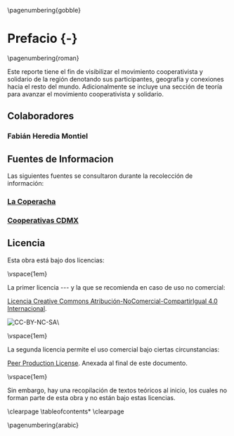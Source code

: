 \pagenumbering{gobble}

# Prefacio {-}

\pagenumbering{roman}

Este reporte tiene el fin de visibilizar el movimiento cooperativista y solidario de la región denotando sus participantes, geografía y conexiones hacia el resto del mundo. Adicionalmente se incluye una sección de teoría para avanzar el movimiento cooperativista y solidario.

## Colaboradores

### Fabián Heredia Montiel

## Fuentes de Informacion

Las siguientes fuentes se consultaron durante la recolección de información:

### [La Coperacha](https://www.lacoperacha.org.mx/)

### [Cooperativas CDMX](http://www.cooperativas.cdmx.gob.mx/)

## Licencia

Esta obra está bajo dos licencias:

\vspace{1em}

La primer licencia --- y la que se recomienda en caso de uso no comercial:

[Licencia Creative Commons Atribución-NoComercial-CompartirIgual 4.0 Internacional](http://creativecommons.org/licenses/by-nc-sa/4.0/).

![CC-BY-NC-SA](imagenes/cc-by-nc-sa.png)\

\vspace{1em}

La segunda licencia permite el uso comercial bajo ciertas circunstancias:

[Peer Production License](http://wiki.p2pfoundation.net/Peer_Production_License). Anexada al final de este documento.

\vspace{1em}

Sin embargo, hay una recopilación de textos teóricos al inicio, los cuales no forman parte de esta obra y no están bajo estas licencias.

\clearpage
\tableofcontents*
\clearpage

\pagenumbering{arabic}
